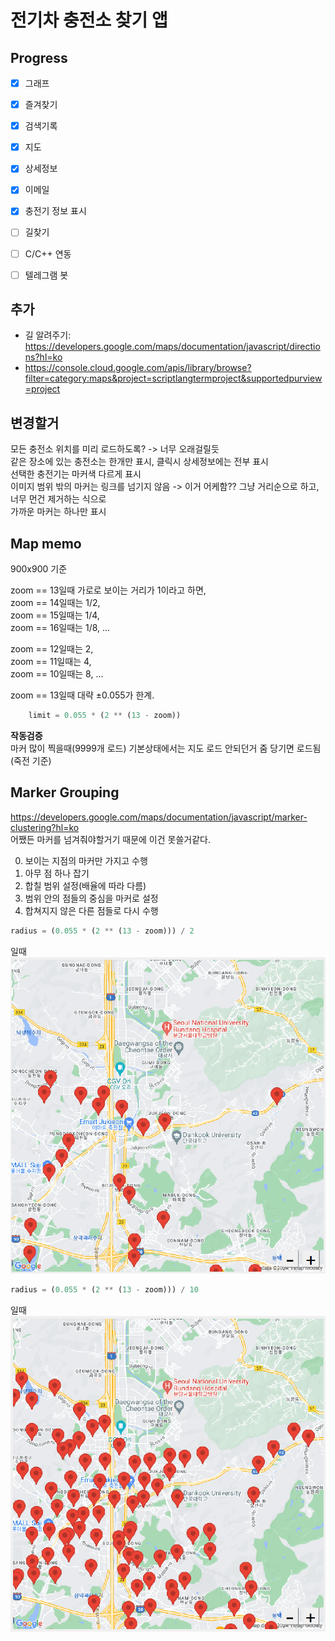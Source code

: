 # 전기차 충전소 찾기 앱

## Progress
- [x] 그래프
- [x] 즐겨찾기
- [x] 검색기록
- [x] 지도
- [x] 상세정보
- [x] 이메일
- [x] 충전기 정보 표시
- [ ] 길찾기
- [ ] C/C++ 연동
- [ ] 텔레그램 봇



## 추가
- 길 알려주기: https://developers.google.com/maps/documentation/javascript/directions?hl=ko  
- https://console.cloud.google.com/apis/library/browse?filter=category:maps&project=scriptlangtermproject&supportedpurview=project

## 변경할거
모든 충전소 위치를 미리 로드하도록? -> 너무 오래걸릴듯  
같은 장소에 있는 충전소는 한개만 표시, 클릭시 상세정보에는 전부 표시  
선택한 충전기는 마커색 다르게 표시  
이미지 범위 밖의 마커는 링크를 넘기지 않음 -> 이거 어케함?? 그냥 거리순으로 하고, 너무 먼건 제거하는 식으로  
가까운 마커는 하나만 표시  



## Map memo
900x900 기준  

zoom == 13일때 가로로 보이는 거리가 1이라고 하면,  
zoom == 14일때는 1/2,  
zoom == 15일때는 1/4,  
zoom == 16일때는 1/8, ...

zoom == 12일때는 2,  
zoom == 11일때는 4,  
zoom == 10일때는 8, ...

zoom == 13일때 대략 ±0.055가 한계.

```py
    limit = 0.055 * (2 ** (13 - zoom))
```

**작동검증**  
마커 많이 찍을때(9999개 로드) 기본상태에서는 지도 로드 안되던거 줌 당기면 로드됨(죽전 기준)  



## Marker Grouping
https://developers.google.com/maps/documentation/javascript/marker-clustering?hl=ko  
어쨌든 마커를 넘겨줘야할거기 때문에 이건 못쓸거같다.  

0. 보이는 지점의 마커만 가지고 수행
1. 아무 점 하나 잡기
2. 합칠 범위 설정(배율에 따라 다름)
3. 범위 안의 점들의 중심을 마커로 설정
4. 합쳐지지 않은 다른 점들로 다시 수행

```py
radius = (0.055 * (2 ** (13 - zoom))) / 2
```
일때  
![image](img/r_2.png)

```py
radius = (0.055 * (2 ** (13 - zoom))) / 10
```
일때  
![image](img/r_10.png)

